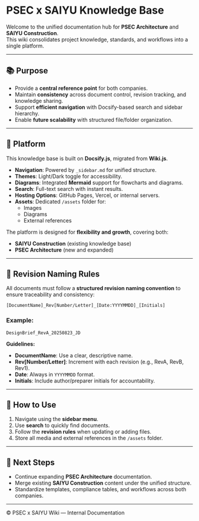 # PSEC x SAIYU Knowledge Base

Welcome to the unified documentation hub for **PSEC Architecture** and **SAIYU Construction**.  
This wiki consolidates project knowledge, standards, and workflows into a single platform.

---

## 📚 Purpose
- Provide a **central reference point** for both companies.
- Maintain **consistency** across document control, revision tracking, and knowledge sharing.
- Support **efficient navigation** with Docsify-based search and sidebar hierarchy.
- Enable **future scalability** with structured file/folder organization.

---

## 📂 Platform

This knowledge base is built on **Docsify.js**, migrated from **Wiki.js**.

- **Navigation**: Powered by `_sidebar.md` for unified structure.  
- **Themes**: Light/Dark toggle for accessibility.  
- **Diagrams**: Integrated **Mermaid** support for flowcharts and diagrams.  
- **Search**: Full-text search with instant results.  
- **Hosting Options**: GitHub Pages, Vercel, or internal servers.  
- **Assets**: Dedicated `/assets` folder for:
  - Images
  - Diagrams
  - External references

The platform is designed for **flexibility and growth**, covering both:
- **SAIYU Construction** (existing knowledge base)  
- **PSEC Architecture** (new and expanded)  

---

## 📝 Revision Naming Rules

All documents must follow a **structured revision naming convention** to ensure traceability and consistency:

```
[DocumentName]_Rev[Number/Letter]_[Date:YYYYMMDD]_[Initials]
```

### Example:
```
DesignBrief_RevA_20250823_JD
```

**Guidelines:**
- **DocumentName**: Use a clear, descriptive name.  
- **Rev[Number/Letter]**: Increment with each revision (e.g., RevA, RevB, Rev1).  
- **Date**: Always in `YYYYMMDD` format.  
- **Initials**: Include author/preparer initials for accountability.  

---

## 📖 How to Use
1. Navigate using the **sidebar menu**.  
2. Use **search** to quickly find documents.  
3. Follow the **revision rules** when updating or adding files.  
4. Store all media and external references in the `/assets` folder.  

---

## 🚀 Next Steps
- Continue expanding **PSEC Architecture** documentation.  
- Merge existing **SAIYU Construction** content under the unified structure.  
- Standardize templates, compliance tables, and workflows across both companies.  

---

© PSEC x SAIYU Wiki — Internal Documentation
